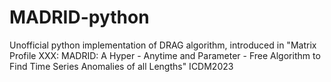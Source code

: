 # MADRID-python
Unofficial python implementation of DRAG algorithm, introduced in "Matrix Profile XXX: MADRID: A Hyper - Anytime and Parameter - Free Algorithm to Find Time Series Anomalies of all Lengths" ICDM2023
